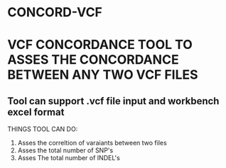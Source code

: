# CONCORD-VCF

VCF CONCORDANCE TOOL TO ASSES THE CONCORDANCE BETWEEN ANY TWO VCF FILES
========================================================================

Tool can support .vcf file input and workbench excel format
------------------------------------------------------------
THINGS TOOL CAN DO:
1. Asses the correltion of varaiants between two files
2. Asses the total number of SNP's
3. Asses The total number of INDEL's



